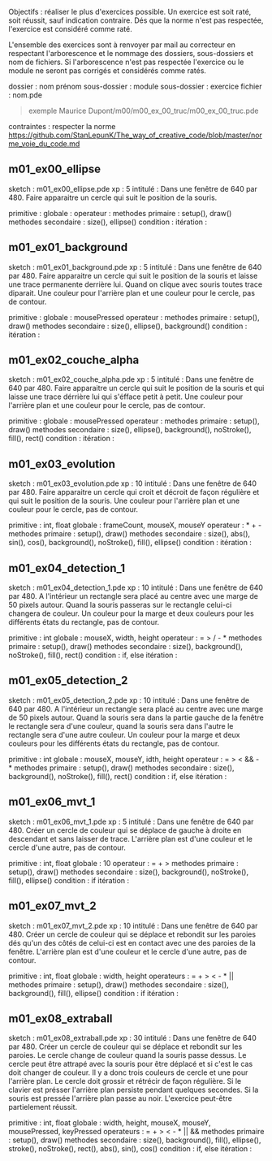 Objectifs :
réaliser le plus d'exercices possible.
Un exercice est soit raté, soit réussit, sauf indication contraire.
Dés que la norme n'est pas respectée, l'exercice est considéré comme raté.

L'ensemble des exercices sont à renvoyer par mail au correcteur en respectant l'arborescence et le nommage des dossiers, sous-dossiers et nom de fichiers. Si l'arborescence n'est pas respectée l'exercice ou le module ne seront pas corrigés et considérés comme ratés.

dossier : nom prénom
sous-dossier : module
sous-dossier : exercice
fichier : nom.pde

>exemple
Maurice Dupont/m00/m00_ex_00_truc/m00_ex_00_truc.pde

contraintes : 
respecter la norme https://github.com/StanLepunK/The_way_of_creative_code/blob/master/norme_voie_du_code.md


## m01_ex00_ellipse

sketch : m01_ex00_ellipse.pde
xp : 5
intitulé :
Dans une fenêtre de 640 par 480.
Faire apparaitre un cercle qui suit le position de la souris.

primitive : 
globale : 
operateur : 
methodes primaire : setup(), draw()
methodes secondaire : size(), ellipse()
condition :
itération :

## m01_ex01_background

sketch : m01_ex01_background.pde
xp : 5
intitulé :
Dans une fenêtre de 640 par 480.
Faire apparaitre un cercle qui suit le position de la souris et laisse une trace permanente derrière lui.
Quand on clique avec souris toutes trace diparait.
Une couleur pour l'arrière plan et une couleur pour le cercle, pas de contour.

primitive : 
globale : mousePressed
operateur : 
methodes primaire : setup(), draw()
methodes secondaire : size(), ellipse(), background()
condition :
itération :

## m01_ex02_couche_alpha

sketch : m01_ex02_couche_alpha.pde
xp : 5
intitulé :
Dans une fenêtre de 640 par 480.
Faire apparaitre un cercle qui suit le position de la souris et qui laisse une trace dérrière lui qui s'éfface petit à petit.
Une couleur pour l'arrière plan et une couleur pour le cercle, pas de contour.

primitive : 
globale : mousePressed
operateur : 
methodes primaire : setup(), draw()
methodes secondaire : size(), ellipse(), background(), noStroke(), fill(), rect()
condition :
itération :

## m01_ex03_evolution

sketch : m01_ex03_evolution.pde
xp : 10
intitulé : 
Dans une fenêtre de 640 par 480.
Faire apparaitre un cercle qui croit et décroit de façon régulière et qui suit le position de la souris.
Une couleur pour l'arrière plan et une couleur pour le cercle, pas de contour.

primitive : int, float
globale : frameCount, mouseX, mouseY
operateur : * + -
methodes primaire : setup(), draw()
methodes secondaire : size(), abs(), sin(), cos(), background(), noStroke(), fill(), ellipse()
condition :
itération :

## m01_ex04_detection_1

sketch : m01_ex04_detection_1.pde
xp : 10
intitulé : 
Dans une fenêtre de 640 par 480.
A l'intérieur un rectangle sera placé au centre avec une marge de 50 pixels autour.
Quand la souris passeras sur le rectangle celui-ci changera de couleur.
Un couleur pour la marge et deux couleurs pour les différents états du rectangle, pas de contour.

primitive : int
globale : mouseX, width, height
operateur : = > / - *
methodes primaire : setup(), draw()
methodes secondaire : size(), background(), noStroke(), fill(), rect()
condition : if, else
itération :

## m01_ex05_detection_2

sketch : m01_ex05_detection_2.pde
xp : 10
intitulé : 
Dans une fenêtre de 640 par 480.
A l'intérieur un rectangle sera placé au centre avec une marge de 50 pixels autour.
Quand la souris sera dans la partie gauche de la fenêtre le rectangle sera d'une couleur, quand la souris sera dans l'autre le rectangle sera d'une autre couleur.
Un couleur pour la marge et deux couleurs pour les différents états du rectangle, pas de contour.


primitive : int
globale : mouseX, mouseY, idth, height
operateur : = > < && - *
methodes primaire : setup(), draw()
methodes secondaire : size(), background(), noStroke(), fill(), rect()
condition : if, else
itération :

## m01_ex06_mvt_1

sketch : m01_ex06_mvt_1.pde
xp : 5
intitulé : 
Dans une fenêtre de 640 par 480. 
Créer un cercle de couleur qui se déplace de gauche à droite en descendant et sans laisser de trace.
L'arrière plan est d'une couleur et le cercle d'une autre, pas de contour.


primitive : int, float
globale : 10
operateur : = + >
methodes primaire : setup(), draw()
methodes secondaire : size(), background(), noStroke(), fill(), ellipse()
condition : if
itération :

## m01_ex07_mvt_2

sketch : m01_ex07_mvt_2.pde
xp : 10
intitulé : 
Dans une fenêtre de 640 par 480.
Créer un cercle de couleur qui se déplace et rebondit sur les paroies dés qu'un des côtés de celui-ci est en contact avec une des paroies de la fenêtre.
L'arrière plan est d'une couleur et le cercle d'une autre, pas de contour.


primitive : int, float
globale : width, height
operateurs : = + > < - * ||
methodes primaire : setup(), draw()
methodes secondaire : size(), background(), fill(), ellipse()
condition : if
itération :

## m01_ex08_extraball

sketch : m01_ex08_extraball.pde
xp : 30
intitulé : 
Dans une fenêtre de 640 par 480.
Créer un cercle de couleur qui se déplace et rebondit sur les paroies. 
Le cercle change de couleur quand la souris passe dessus. 
Le cercle peut être attrapé avec la souris pour être déplacé et si c'est le cas doit changer de couleur.
Il y a donc trois couleurs de cercle et une pour l'arrière plan. 
Le cercle doit grossir et rétrécir de façon régulière.
Si le clavier est présser l'arrière plan persiste pendant quelques secondes.
Si la souris est pressée l'arrière plan passe au noir.
L'exercice peut-être partielement réussit.

primitive : int, float
globale : width, height, mouseX, mouseY, mousePressed, keyPressed
operateurs : = + > < - * || &&
methodes primaire : setup(), draw()
methodes secondaire : size(), background(), fill(), ellipse(), stroke(), noStroke(), rect(), abs(), sin(), cos()
condition : if, else
itération :


